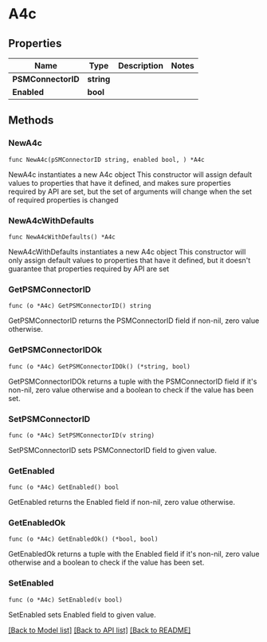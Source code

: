 # A4c

## Properties

Name | Type | Description | Notes
------------ | ------------- | ------------- | -------------
**PSMConnectorID** | **string** |  | 
**Enabled** | **bool** |  | 

## Methods

### NewA4c

`func NewA4c(pSMConnectorID string, enabled bool, ) *A4c`

NewA4c instantiates a new A4c object
This constructor will assign default values to properties that have it defined,
and makes sure properties required by API are set, but the set of arguments
will change when the set of required properties is changed

### NewA4cWithDefaults

`func NewA4cWithDefaults() *A4c`

NewA4cWithDefaults instantiates a new A4c object
This constructor will only assign default values to properties that have it defined,
but it doesn't guarantee that properties required by API are set

### GetPSMConnectorID

`func (o *A4c) GetPSMConnectorID() string`

GetPSMConnectorID returns the PSMConnectorID field if non-nil, zero value otherwise.

### GetPSMConnectorIDOk

`func (o *A4c) GetPSMConnectorIDOk() (*string, bool)`

GetPSMConnectorIDOk returns a tuple with the PSMConnectorID field if it's non-nil, zero value otherwise
and a boolean to check if the value has been set.

### SetPSMConnectorID

`func (o *A4c) SetPSMConnectorID(v string)`

SetPSMConnectorID sets PSMConnectorID field to given value.


### GetEnabled

`func (o *A4c) GetEnabled() bool`

GetEnabled returns the Enabled field if non-nil, zero value otherwise.

### GetEnabledOk

`func (o *A4c) GetEnabledOk() (*bool, bool)`

GetEnabledOk returns a tuple with the Enabled field if it's non-nil, zero value otherwise
and a boolean to check if the value has been set.

### SetEnabled

`func (o *A4c) SetEnabled(v bool)`

SetEnabled sets Enabled field to given value.



[[Back to Model list]](../README.md#documentation-for-models) [[Back to API list]](../README.md#documentation-for-api-endpoints) [[Back to README]](../README.md)


